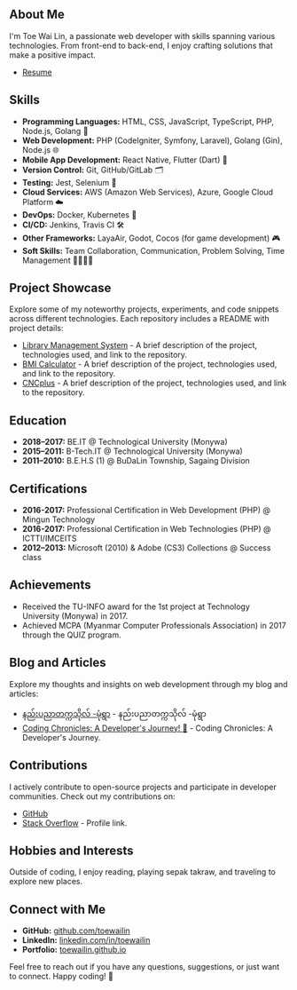 ## About Me

I'm Toe Wai Lin, a passionate web developer with skills spanning various technologies. From front-end to back-end, I enjoy crafting solutions that make a positive impact.
- [Resume](https://toewailin.github.io/resume/)

## Skills

- **Programming Languages:** HTML, CSS, JavaScript, TypeScript, PHP, Node.js, Golang 🚀
- **Web Development:** PHP (CodeIgniter, Symfony, Laravel), Golang (Gin), Node.js 🌐
- **Mobile App Development:** React Native, Flutter (Dart) 📱
- **Version Control:** Git, GitHub/GitLab 🗂️
- **Testing:** Jest, Selenium 🧪
- **Cloud Services:** AWS (Amazon Web Services), Azure, Google Cloud Platform ☁️
- **DevOps:** Docker, Kubernetes 🐳
- **CI/CD:** Jenkins, Travis CI 🛠️
- **Other Frameworks:** LayaAir, Godot, Cocos (for game development) 🎮
- **Soft Skills:** Team Collaboration, Communication, Problem Solving, Time Management 🤝💬💡⏰

## Project Showcase

Explore some of my noteworthy projects, experiments, and code snippets across different technologies. Each repository includes a README with project details:

- [Library Management System](https://github.com/toewailin/lib-man-sys) - A brief description of the project, technologies used, and link to the repository.
- [BMI Calculator](https://github.com/toewailin/bmic) - A brief description of the project, technologies used, and link to the repository.
- [CNCplus](https://github.com/toewailin/CNCplus) - A brief description of the project, technologies used, and link to the repository.


## Education

- **2018–2017:** BE.IT @ Technological University (Monywa)
- **2015–2011:** B-Tech.IT @ Technological University (Monywa)
- **2011–2010:** B.E.H.S (1) @ BuDaLin Township, Sagaing Division

## Certifications

- **2016-2017:** Professional Certification in Web Development (PHP) @ Mingun Technology
- **2016-2017:** Professional Certification in Web Technologies (PHP) @ ICTTI/IMCEITS
- **2012–2013:** Microsoft (2010) & Adobe (CS3) Collections @ Success class

## Achievements

- Received the TU-INFO award for the 1st project at Technology University (Monywa) in 2017.
- Achieved MCPA (Myanmar Computer Professionals Association) in 2017 through the QUIZ program.


## Blog and Articles

Explore my thoughts and insights on web development through my blog and articles:

- [နည်းပညာတက္ကသိုလ် -မုံရွာ](https://toewailin.blogspot.com/2015/10/blog-post.html) - နည်းပညာတက္ကသိုလ် -မုံရွာ
- [Coding Chronicles: A Developer's Journey! 🚀](https://toewailin.blogspot.com/2023/11/welcome-to-coding-chronicles-developers.html) - Coding Chronicles: A Developer's Journey.

## Contributions

I actively contribute to open-source projects and participate in developer communities. Check out my contributions on:

- [GitHub](https://github.com/toewailin)
- [Stack Overflow](#) - Profile link.

## Hobbies and Interests

Outside of coding, I enjoy reading, playing sepak takraw, and traveling to explore new places.

## Connect with Me

- **GitHub:** [github.com/toewailin](https://github.com/toewailin)
- **LinkedIn:** [linkedin.com/in/toewailin](https://www.linkedin.com/in/toewailin/)
- **Portfolio:** [toewailin.github.io](https://toewailin.github.io/)

Feel free to reach out if you have any questions, suggestions, or just want to connect. Happy coding! 🚀
